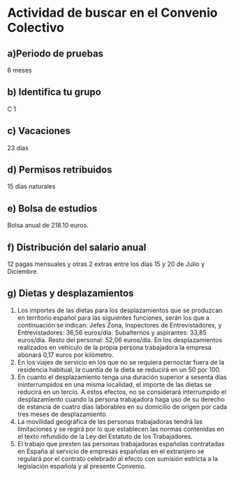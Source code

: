 # Actividad de buscar en el Convenio Colectivo

## a)Periodo de pruebas

6 meses

## b) Identifica tu grupo

C 1

## c) Vacaciones

23 días

## d) Permisos retribuidos

15 días naturales

## e) Bolsa de estudios

Bolsa anual de 218.10 euros.

## f) Distribución del salario anual

12 pagas mensuales y otras 2 extras entre los días 15 y 20 de Julio y Diciembre.

## g) Dietas y desplazamientos

1. Los importes de las dietas para los desplazamientos que se produzcan en territorio español para las siguientes funciones, serán los que a continuación se indican: Jefes Zona, Inspectores de Entrevistadores, y Entrevistadores: 36,56 euros/día. Subalternos y aspirantes: 33,85 euros/día. Resto del personal: 52,06 euros/día. En los desplazamientos realizados en vehículo de la propia persona trabajadora la empresa abonará 0,17 euros por kilómetro.
2. En los viajes de servicio en los que no se requiera pernoctar fuera de la residencia habitual, la cuantía de la dieta se reducirá en un 50 por 100.
3. En cuanto el desplazamiento tenga una duración superior a sesenta días ininterrumpidos en una misma localidad, el importe de las dietas se reducirá en un tercio. A estos efectos, no se considerará interrumpido el desplazamiento cuando la persona trabajadora haga uso de su derecho de estancia de cuatro días laborables en su domicilio de origen por cada tres meses de desplazamiento.
4. La movilidad geográfica de las personas trabajadoras tendrá las limitaciones y se regirá por lo que establecen las normas contenidas en el texto refundido de la Ley del Estatuto de los Trabajadores.
5. El trabajo que presten las personas trabajadoras españolas contratadas en España al servicio de empresas españolas en el extranjero se regulará por el contrato celebrado al efecto con sumisión estricta a la legislación española y al presente Convenio. 

